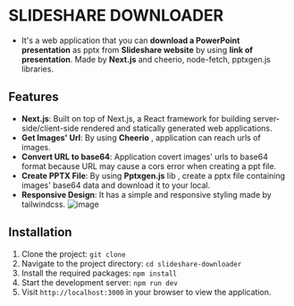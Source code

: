 # SLIDESHARE DOWNLOADER

- It's a web application that you can **download a PowerPoint presentation** as pptx from **Slideshare website** by using **link of presentation**. Made by **Next.js** and cheerio, node-fetch, pptxgen.js libraries.
## Features
- **Next.js**: Built on top of Next.js, a React framework for building server-side/client-side rendered and statically generated web applications.
- **Get Images' Url**: By using **Cheerio** , application can reach urls of images.
- **Convert URL to base64**: Application covert images' urls to base64 format because URL may cause a cors error when creating a ppt file. 
- **Create PPTX File**: By using **Pptxgen.js** lib , create a pptx file containing images' base64 data and download it to your local.
- **Responsive Design**: It has a simple and responsive styling made by tailwindcss.
![image]()

## Installation
1. Clone the project: `git clone `
2. Navigate to the project directory: `cd slideshare-downloader`
3. Install the required packages: `npm install`
4. Start the development server: `npm run dev`
5. Visit `http://localhost:3000` in your browser to view the application.



